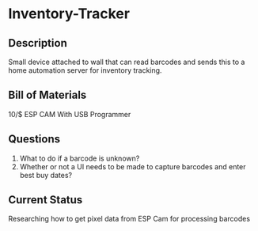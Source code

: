 # Inventory-Tracker
## Description
Small device attached to wall that can read barcodes and sends this to a home automation server for inventory tracking.
## Bill of Materials
10/$ ESP CAM With USB Programmer
## Questions
1. What to do if a barcode is unknown?
2. Whether or not a UI needs to be made to capture barcodes and enter best buy dates?
## Current Status
Researching how to get pixel data from ESP Cam for processing barcodes

